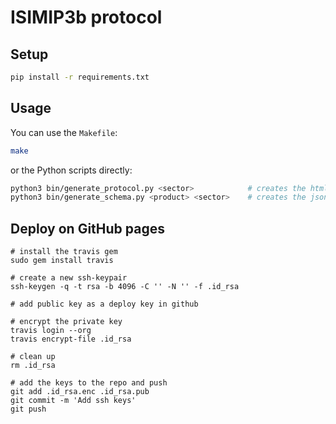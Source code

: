 ISIMIP3b protocol
=================

Setup
-----

```bash
pip install -r requirements.txt
```

Usage
-----

You can use the `Makefile`:

```bash
make
```

or the Python scripts directly:

```bash
python3 bin/generate_protocol.py <sector>            # creates the html protocol for a sector
python3 bin/generate_schema.py <product> <sector>    # creates the json schema for a sector
```

Deploy on GitHub pages
----------------------

```
# install the travis gem
sudo gem install travis

# create a new ssh-keypair
ssh-keygen -q -t rsa -b 4096 -C '' -N '' -f .id_rsa

# add public key as a deploy key in github

# encrypt the private key
travis login --org
travis encrypt-file .id_rsa

# clean up
rm .id_rsa

# add the keys to the repo and push
git add .id_rsa.enc .id_rsa.pub
git commit -m 'Add ssh keys'
git push
```
